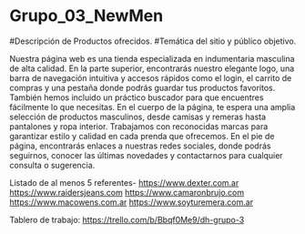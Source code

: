 # Grupo_03_NewMen


#Descripción de Productos ofrecidos.
#Temática del sitio y público objetivo.

Nuestra página web es una tienda especializada en indumentaria masculina de alta calidad. En la parte superior, encontrarás nuestro elegante logo, una barra de navegación intuitiva y accesos rápidos como el login, el carrito de compras y una pestaña donde podrás guardar tus productos favoritos. También hemos incluido un práctico buscador para que encuentres fácilmente lo que necesitas.
En el cuerpo de la página, te espera una amplia selección de productos masculinos, desde camisas y remeras hasta pantalones y ropa interior. Trabajamos con reconocidas marcas para garantizar estilo y calidad en cada prenda que ofrecemos.
En el pie de página, encontrarás enlaces a nuestras redes sociales, donde podrás seguirnos, conocer las últimas novedades y contactarnos para cualquier consulta o sugerencia.

Listado de al menos 5 referentes-
https://www.dexter.com.ar
https://www.raidersjeans.com
https://www.camaronbrujo.com
https://www.macowens.com.ar
https://www.soyturemera.com.ar

Tablero de trabajo:
https://trello.com/b/Bbqf0Me9/dh-grupo-3
